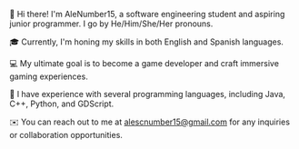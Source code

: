 👋 Hi there! I'm AleNumber15, a software engineering student and aspiring junior programmer. I go by He/Him/She/Her pronouns.

🎓 Currently, I'm honing my skills in both English and Spanish languages.

💻 My ultimate goal is to become a game developer and craft immersive gaming experiences.

🚀 I have experience with several programming languages, including Java, C++, Python, and GDScript.

✉️ You can reach out to me at alescnumber15@gmail.com for any inquiries or collaboration opportunities.

<!---
AleNumber15/AleNumber15 is a ✨ special ✨ repository because its `README.md` (this file) appears on your GitHub profile.
You can click the Preview link to take a look at your changes.
--->
